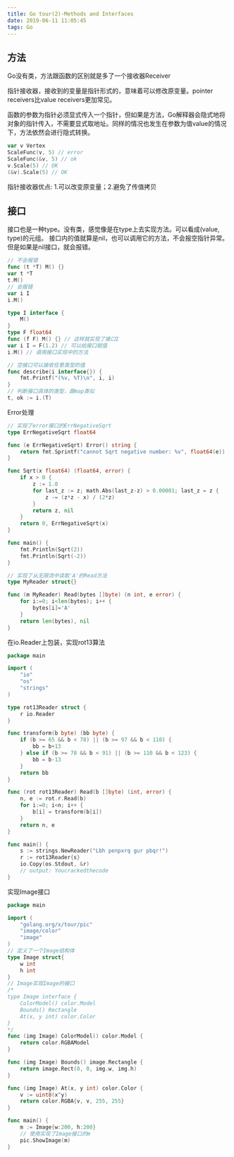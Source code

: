 ```yaml
---
title: Go tour(2)-Methods and Interfaces
date: 2019-06-11 11:05:45
tags: Go
---
```

## 方法

Go没有类，方法跟函数的区别就是多了一个接收器Receiver

指针接收器，接收到的变量是指针形式的，意味着可以修改原变量。pointer receivers比value receivers更加常见。

函数的参数为指针必须显式传入一个指针，但如果是方法，Go解释器会隐式地将对象的指针传入，不需要显式取地址。同样的情况也发生在参数为值value的情况下，方法依然会进行隐式转换。
``` go
var v Vertex
ScaleFunc(v, 5) // error
ScaleFunc(&v, 5) // ok
v.Scale(5) // OK
(&v).Scale(5) // OK
```
指针接收器优点: 1.可以改变原变量；2.避免了传值拷贝

## 接口
接口也是一种type。没有类，感觉像是在type上去实现方法。可以看成(value, type)的元组。
接口内的值就算是nil，也可以调用它的方法，不会报空指针异常。但是如果是nil接口，就会报错。
``` go
// 不会报错
func (t *T) M() {}
var t *T
t.M()
// 会报错
var i I
i.M()

type I interface {
    M()
}
type F float64
func (f F) M() {} // 这样就实现了接口I
var i I = F(1.2) // 可以给接口赋值
i.M() // 调用接口实现中的方法

// 空接口可以接收任意类型的值
func describe(i interface{}) {
	fmt.Printf("(%v, %T)\n", i, i)
}
// 判断接口具体的类型，跟map类似
t, ok := i.(T)
```

Error处理
``` go
// 实现了error接口的ErrNegativeSqrt
type ErrNegativeSqrt float64

func (e ErrNegativeSqrt) Error() string {
	return fmt.Sprintf("cannot Sqrt negative number: %v", float64(e))
}

func Sqrt(x float64) (float64, error) {
	if x > 0 {
		z := 1.0
		for last_z := z; math.Abs(last_z-z) > 0.00001; last_z = z {
			z -= (z*z - x) / (2*z)
		}
		return z, nil
	}
	return 0, ErrNegativeSqrt(x)
}

func main() {
	fmt.Println(Sqrt(2))
	fmt.Println(Sqrt(-2))
}

// 实现了从无限流中读取'A'的Read方法
type MyReader struct{}

func (m MyReader) Read(bytes []byte) (n int, e error) {
	for i:=0; i<len(bytes); i++ {
		bytes[i]='A'
	}
	return len(bytes), nil
}
```

在io.Reader上包装，实现rot13算法
``` go
package main

import (
	"io"
	"os"
	"strings"
)

type rot13Reader struct {
	r io.Reader
}

func transform(b byte) (bb byte) {
	if (b >= 65 && b < 78) || (b >= 97 && b < 110) {
		bb = b+13
	} else if (b >= 78 && b < 91) || (b >= 110 && b < 123) {
		bb = b-13
	}
	return bb
}

func (rot rot13Reader) Read(b []byte) (int, error) {
	n, e := rot.r.Read(b)
	for i:=0; i<n; i++ {
		b[i] = transform(b[i])
	}
	return n, e
} 

func main() {
	s := strings.NewReader("Lbh penpxrq gur pbqr!")
	r := rot13Reader{s}
	io.Copy(os.Stdout, &r)
    // output: Youcrackedthecode
}
```

实现Image接口
``` go
package main

import (
	"golang.org/x/tour/pic"
	"image/color"
	"image"
)
// 定义了一个Image结构体
type Image struct{
	w int
	h int
}
// Image实现Image的接口
/*
type Image interface {
    ColorModel() color.Model
    Bounds() Rectangle
    At(x, y int) color.Color
}
*/
func (img Image) ColorModel() color.Model {
	return color.RGBAModel
}

func (img Image) Bounds() image.Rectangle {
	return image.Rect(0, 0, img.w, img.h)
}

func (img Image) At(x, y int) color.Color {
	v := uint8(x^y)
	return color.RGBA{v, v, 255, 255}
}

func main() {
	m := Image{w:200, h:200}
	// 使用实现了Image接口的m
	pic.ShowImage(m)
}

```

